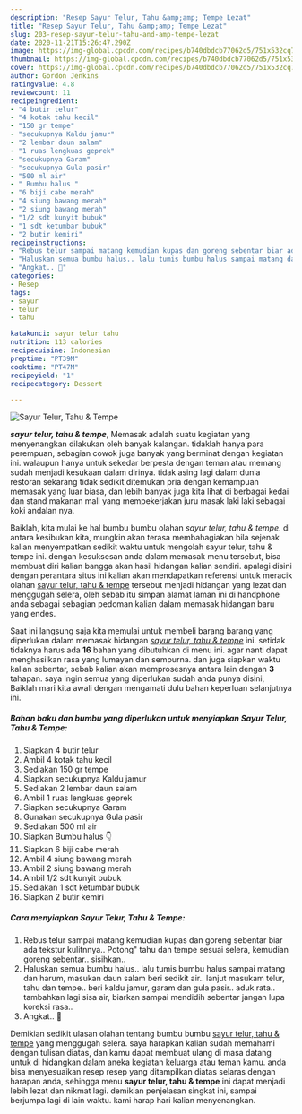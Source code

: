 ```yaml
---
description: "Resep Sayur Telur, Tahu &amp;amp; Tempe Lezat"
title: "Resep Sayur Telur, Tahu &amp;amp; Tempe Lezat"
slug: 203-resep-sayur-telur-tahu-and-amp-tempe-lezat
date: 2020-11-21T15:26:47.290Z
image: https://img-global.cpcdn.com/recipes/b740dbdcb77062d5/751x532cq70/sayur-telur-tahu-tempe-foto-resep-utama.jpg
thumbnail: https://img-global.cpcdn.com/recipes/b740dbdcb77062d5/751x532cq70/sayur-telur-tahu-tempe-foto-resep-utama.jpg
cover: https://img-global.cpcdn.com/recipes/b740dbdcb77062d5/751x532cq70/sayur-telur-tahu-tempe-foto-resep-utama.jpg
author: Gordon Jenkins
ratingvalue: 4.8
reviewcount: 11
recipeingredient:
- "4 butir telur"
- "4 kotak tahu kecil"
- "150 gr tempe"
- "secukupnya Kaldu jamur"
- "2 lembar daun salam"
- "1 ruas lengkuas geprek"
- "secukupnya Garam"
- "secukupnya Gula pasir"
- "500 ml air"
- " Bumbu halus "
- "6 biji cabe merah"
- "4 siung bawang merah"
- "2 siung bawang merah"
- "1/2 sdt kunyit bubuk"
- "1 sdt ketumbar bubuk"
- "2 butir kemiri"
recipeinstructions:
- "Rebus telur sampai matang kemudian kupas dan goreng sebentar biar ada tekstur kulitnnya.. Potong&#34; tahu dan tempe sesuai selera, kemudian goreng sebentar.. sisihkan.."
- "Haluskan semua bumbu halus.. lalu tumis bumbu halus sampai matang dan harum, masukan daun salam beri sedikit air.. lanjut masukam telur, tahu dan tempe.. beri kaldu jamur, garam dan gula pasir.. aduk rata.. tambahkan lagi sisa air, biarkan sampai mendidih sebentar jangan lupa koreksi rasa.."
- "Angkat.. 🤗"
categories:
- Resep
tags:
- sayur
- telur
- tahu

katakunci: sayur telur tahu 
nutrition: 113 calories
recipecuisine: Indonesian
preptime: "PT39M"
cooktime: "PT47M"
recipeyield: "1"
recipecategory: Dessert

---
```



![Sayur Telur, Tahu &amp; Tempe](https://img-global.cpcdn.com/recipes/b740dbdcb77062d5/751x532cq70/sayur-telur-tahu-tempe-foto-resep-utama.jpg)

<b><i>sayur telur, tahu &amp; tempe</i></b>, Memasak adalah suatu kegiatan yang menyenangkan dilakukan oleh banyak kalangan. tidaklah hanya para perempuan, sebagian cowok juga banyak yang berminat dengan kegiatan ini. walaupun hanya untuk sekedar berpesta dengan teman atau memang sudah menjadi kesukaan dalam dirinya. tidak asing lagi dalam dunia restoran sekarang tidak sedikit ditemukan pria dengan kemampuan memasak yang luar biasa, dan lebih banyak juga kita lihat di berbagai kedai dan stand makanan mall yang mempekerjakan juru masak laki laki sebagai koki andalan nya.

Baiklah, kita mulai ke hal bumbu bumbu olahan <i>sayur telur, tahu &amp; tempe</i>. di antara kesibukan kita, mungkin akan terasa membahagiakan bila sejenak kalian menyempatkan sedikit waktu untuk mengolah sayur telur, tahu &amp; tempe ini. dengan kesuksesan anda dalam memasak menu tersebut, bisa membuat diri kalian bangga akan hasil hidangan kalian sendiri. apalagi disini dengan perantara situs ini kalian akan mendapatkan referensi untuk meracik olahan <u>sayur telur, tahu &amp; tempe</u> tersebut menjadi hidangan yang lezat dan menggugah selera, oleh sebab itu simpan alamat laman ini di handphone anda sebagai sebagian pedoman kalian dalam memasak hidangan baru yang endes.




Saat ini langsung saja kita memulai untuk membeli barang barang yang diperlukan dalam memasak hidangan <u><i>sayur telur, tahu &amp; tempe</i></u> ini. setidak tidaknya harus ada <b>16</b> bahan yang dibutuhkan di menu ini. agar nanti dapat menghasilkan rasa yang lumayan dan sempurna. dan juga siapkan waktu kalian sebentar, sebab kalian akan memprosesnya antara lain dengan <b>3</b> tahapan. saya ingin semua yang diperlukan sudah anda punya disini, Baiklah mari kita awali dengan mengamati dulu bahan keperluan selanjutnya ini.

<!--inarticleads1-->

##### Bahan baku dan bumbu yang diperlukan untuk menyiapkan Sayur Telur, Tahu &amp; Tempe:

1. Siapkan 4 butir telur
1. Ambil 4 kotak tahu kecil
1. Sediakan 150 gr tempe
1. Siapkan secukupnya Kaldu jamur
1. Sediakan 2 lembar daun salam
1. Ambil 1 ruas lengkuas geprek
1. Siapkan secukupnya Garam
1. Gunakan secukupnya Gula pasir
1. Sediakan 500 ml air
1. Siapkan  Bumbu halus 👇
1. Siapkan 6 biji cabe merah
1. Ambil 4 siung bawang merah
1. Ambil 2 siung bawang merah
1. Ambil 1/2 sdt kunyit bubuk
1. Sediakan 1 sdt ketumbar bubuk
1. Siapkan 2 butir kemiri




<!--inarticleads2-->

##### Cara menyiapkan Sayur Telur, Tahu &amp; Tempe:

1. Rebus telur sampai matang kemudian kupas dan goreng sebentar biar ada tekstur kulitnnya.. Potong&#34; tahu dan tempe sesuai selera, kemudian goreng sebentar.. sisihkan..
1. Haluskan semua bumbu halus.. lalu tumis bumbu halus sampai matang dan harum, masukan daun salam beri sedikit air.. lanjut masukam telur, tahu dan tempe.. beri kaldu jamur, garam dan gula pasir.. aduk rata.. tambahkan lagi sisa air, biarkan sampai mendidih sebentar jangan lupa koreksi rasa..
1. Angkat.. 🤗




Demikian sedikit ulasan olahan tentang bumbu bumbu <u>sayur telur, tahu &amp; tempe</u> yang menggugah selera. saya harapkan kalian sudah memahami dengan tulisan diatas, dan kamu dapat membuat ulang di masa datang untuk di hidangkan dalam aneka kegiatan keluarga atau teman kamu. anda bisa menyesuaikan resep resep yang ditampilkan diatas selaras dengan harapan anda, sehingga menu <b>sayur telur, tahu &amp; tempe</b> ini dapat menjadi lebih lezat dan nikmat lagi. demikian penjelasan singkat ini, sampai berjumpa lagi di lain waktu. kami harap hari kalian menyenangkan.
